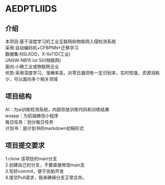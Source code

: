 # AEDPTLIIDS
## 介绍  
本项目:基于深度学习的工业互联网和物联网入侵检测系统  
采用:自动编码机+CFBPNN+迁移学习  
数据集:NSLKDD，X-IIoTID(工业)  
UNSW-NB15 iot 5G(物联网)  
面向:小微工业或物联网企业  
优势:采用深度学习，准确率高，对零日漏洞有一定识别率，实时性强，资源消耗少，可以面向多个相关领域  

## 项目结构  
AI：为ai训练检测系统，内部存放训练代码和训练结果  
wxapp：为前端微信小程序  
每日任务：划分每日任务  
计划书：是计划书的markdown初稿形式  

## 项目提交要求  
1.clone 该项目的main分支  
2.创建自己的分支，不要直接修改main支  
3.写好commit，便于协助开发  
4.提交Pull请求，我来确保分支正常合并。

